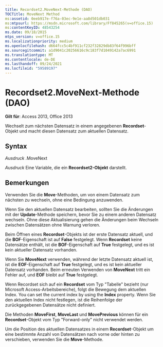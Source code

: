 ```yaml
---
title: Recordset2.MoveNext-Methode (DAO)
TOCTitle: MoveNext Method
ms:assetid: 0eeb917e-f76a-03ec-9e1e-aa8d501db031
ms:mtpsurl: https://msdn.microsoft.com/library/Ff845265(v=office.15)
ms:contentKeyID: 48543254
ms.date: 09/18/2015
mtps_version: v=office.15
ms.localizationpriority: medium
ms.openlocfilehash: d664fcc5c4bf911cf232f32829db83f64f996bff
ms.sourcegitcommit: a1d9041c20256616c9c183f7d1049142a7ac6991
ms.translationtype: MT
ms.contentlocale: de-DE
ms.lasthandoff: 09/24/2021
ms.locfileid: "59589197"
---
```

# <a name="recordset2movenext-method-dao"></a>Recordset2.MoveNext-Methode (DAO)


**Gilt für**: Access 2013, Office 2013

Wechselt zum nächsten Datensatz in einem angegebenen **Recordset**-Objekt und macht diesen Datensatz zum aktuellen Datensatz.

## <a name="syntax"></a>Syntax

*Ausdruck* .MoveNext

*Ausdruck* Eine Variable, die ein **Recordset2-Objekt** darstellt.

## <a name="remarks"></a>Bemerkungen

Verwenden Sie die **Move**-Methoden, um von einem Datensatz zum nächsten zu wechseln, ohne eine Bedingung anzuwenden.

Wenn Sie den aktuellen Datensatz bearbeiten, sollten Sie die Änderungen mit der **Update**-Methode speichern, bevor Sie zu einem anderen Datensatz wechseln. Ohne diese Aktualisierung gehen die Änderungen beim Wechseln zwischen Datensätzen ohne Warnung verloren.

Beim Öffnen eines **Recordset**-Objekts ist der erste Datensatz aktuell, und die **BOF**-Eigenschaft ist auf **False** festgelegt. Wenn **Recordset** keine Datensätze enthält, ist die **BOF**-Eigenschaft auf **True** festgelegt, und es ist kein aktueller Datensatz vorhanden.

Wenn Sie **MoveNext** verwenden, während der letzte Datensatz aktuell ist, ist die **EOF**-Eigenschaft auf **True** festgelegt, und es ist kein aktueller Datensatz vorhanden. Beim erneuten Verwenden von **MoveNext** tritt ein Fehler auf, und **EOF** bleibt auf **True** festgelegt.

Wenn Recordset sich auf ein **Recordset** vom Typ "Tabelle" bezieht (nur Microsoft Access-Arbeitsbereiche), folgt die Bewegung dem aktuellen Index. You can set the current index by using the **Index** property. Wenn Sie den aktuellen Index nicht festlegen, ist die Reihenfolge der zurückgegebenen Datensätze nicht definiert.

Die Methoden **MoveFirst**, **MoveLast** und **MovePrevious** können für ein **Recordset**-Objekt vom Typ "Forward-only" nicht verwendet werden.

Um die Position des aktuellen Datensatzes in einem **Recordset**-Objekt um eine bestimmte Anzahl von Datensätzen nach vorne oder hinten zu verschieben, verwenden Sie die **Move**-Methode.

